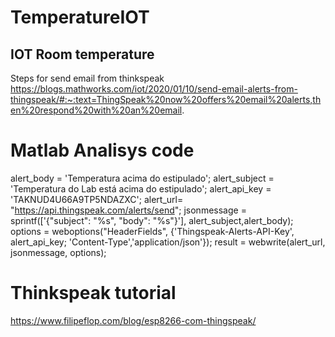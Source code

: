 # TemperatureIOT
## IOT Room temperature 


Steps for send email from thinkspeak
https://blogs.mathworks.com/iot/2020/01/10/send-email-alerts-from-thingspeak/#:~:text=ThingSpeak%20now%20offers%20email%20alerts,then%20respond%20with%20an%20email.

# Matlab Analisys code

alert_body = 'Temperatura acima do estipulado';
alert_subject = 'Temperatura do Lab está acima do estipulado';
alert_api_key = 'TAKNUD4U66A9TP5NDAZXC';
alert_url= "https://api.thingspeak.com/alerts/send";
jsonmessage = sprintf(['{"subject": "%s", "body": "%s"}'], alert_subject,alert_body);
options = weboptions("HeaderFields", {'Thingspeak-Alerts-API-Key', alert_api_key; 'Content-Type','application/json'});
result = webwrite(alert_url, jsonmessage, options);

# Thinkspeak tutorial
https://www.filipeflop.com/blog/esp8266-com-thingspeak/
